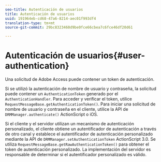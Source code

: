 ```yaml
---
seo-title: Autenticación de usuarios
title: Autenticación de usuarios
uuid: 191964eb-cd68-47a6-8214-aec01f993df4
translation-type: tm+mt
source-git-commit: 29bc8323460d9be0fce66cbea7c6fce46df20d61

---
```



# Autenticación de usuarios{#user-authentication}

Una solicitud de Adobe Access puede contener un token de autenticación.

Si se utilizó la autenticación de nombre de usuario y contraseña, la solicitud puede contener un `AuthenticationToken` generado por el `AuthenticationHandler`. Para acceder y verificar el token, utilice `RequestMessageBase.getAuthenticationToken()`. Para iniciar una solicitud de nombre de usuario y contraseña en el cliente, utilice la API de `DRMManager.authenticate()` ActionScript o iOS.

Si el cliente y el servidor utilizan un mecanismo de autenticación personalizado, el cliente obtiene un autentificador de autenticación a través de otro canal y establece el autentificador de autenticación personalizado mediante la API de `DRMManager.setAuthenticationToken` ActionScript 3.0. Se utiliza `RequestMessageBase.getRawAuthenticationToken()` para obtener el token de autenticación personalizado. La implementación del servidor es responsable de determinar si el autentificador personalizado es válido.
